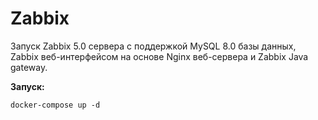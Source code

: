 # Zabbix

Запуск Zabbix 5.0 сервера с поддержкой MySQL 8.0 базы данных, Zabbix веб-интерфейсом на основе Nginx веб-сервера и Zabbix Java gateway.

**Запуск:**
```
docker-compose up -d
```
